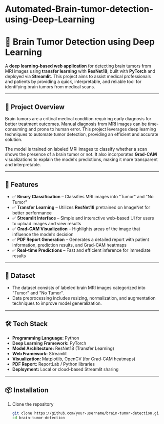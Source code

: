 # Automated-Brain-tumor-detection-using-Deep-Learning
# 🧠 Brain Tumor Detection using Deep Learning

A **deep learning-based web application** for detecting brain tumors from MRI images using **transfer learning** with **ResNet18**, built with **PyTorch** and deployed via **Streamlit**. This project aims to assist medical professionals and patients by providing a quick, interpretable, and reliable tool for identifying brain tumors from medical scans.

---

## 📖 Project Overview

Brain tumors are a critical medical condition requiring early diagnosis for better treatment outcomes. Manual diagnosis from MRI images can be time-consuming and prone to human error. This project leverages deep learning techniques to automate tumor detection, providing an efficient and accurate solution.

The model is trained on labeled MRI images to classify whether a scan shows the presence of a brain tumor or not. It also incorporates **Grad-CAM** visualizations to explain the model’s predictions, making it more transparent and interpretable.

---

## 🚀 Features

- ✅ **Binary Classification** – Classifies MRI images into "Tumor" and "No Tumor"
- ✅ **Transfer Learning** – Utilizes **ResNet18** pretrained on ImageNet for better performance
- ✅ **Streamlit Interface** – Simple and interactive web-based UI for users to upload images and view results
- ✅ **Grad-CAM Visualization** – Highlights areas of the image that influence the model’s decision
- ✅ **PDF Report Generation** – Generates a detailed report with patient information, prediction results, and Grad-CAM heatmaps
- ✅ **Real-time Predictions** – Fast and efficient inference for immediate results

---

## 📂 Dataset

- The dataset consists of labeled brain MRI images categorized into "Tumor" and "No Tumor".
- Data preprocessing includes resizing, normalization, and augmentation techniques to improve model generalization.

---

## 🛠 Tech Stack

- **Programming Language:** Python
- **Deep Learning Framework:** PyTorch
- **Model Architecture:** ResNet18 (Transfer Learning)
- **Web Framework:** Streamlit
- **Visualization:** Matplotlib, OpenCV (for Grad-CAM heatmaps)
- **PDF Report:** ReportLab / Python libraries
- **Deployment:** Local or cloud-based Streamlit sharing

---

## 📦 Installation

1. Clone the repository  
   ```bash
   git clone https://github.com/your-username/brain-tumor-detection.git
   cd brain-tumor-detection
